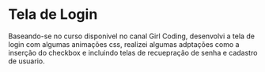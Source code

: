 # Tela de Login

Baseando-se no curso disponivel no canal Girl Coding, desenvolvi a tela de login com algumas animações css, realizei algumas adptações como a inserção do checkbox e incluindo telas de recuepração de senha e cadastro de usuario. 
